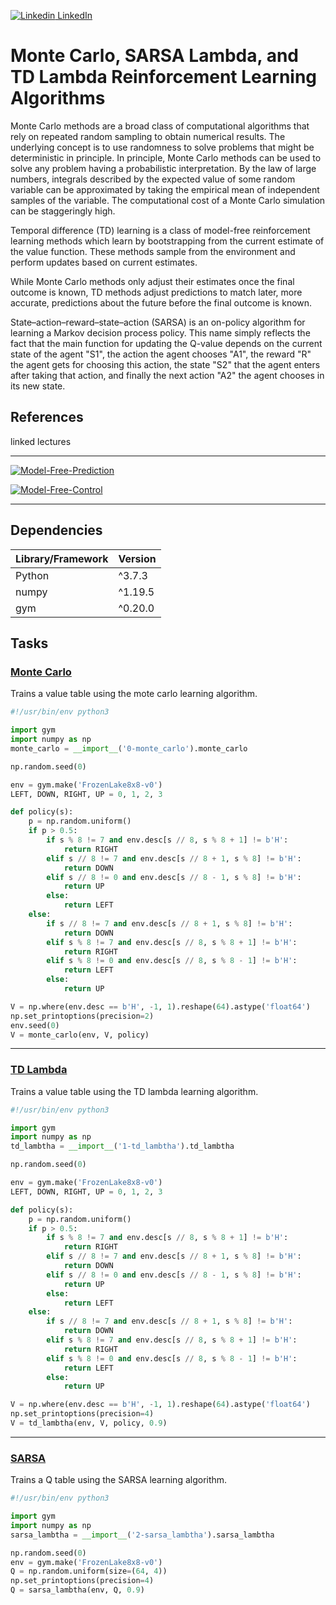 [![Linkedin](https://i.stack.imgur.com/gVE0j.png) LinkedIn](https://www.linkedin.com/in/AnthonyArmoursProfile)

# Monte Carlo, SARSA Lambda, and TD Lambda Reinforcement Learning Algorithms

Monte Carlo methods are a broad class of computational algorithms that rely on repeated random sampling to obtain numerical results. The underlying concept is to use randomness to solve problems that might be deterministic in principle. In principle, Monte Carlo methods can be used to solve any problem having a probabilistic interpretation. By the law of large numbers, integrals described by the expected value of some random variable can be approximated by taking the empirical mean of independent samples of the variable. The computational cost of a Monte Carlo simulation can be staggeringly high.


Temporal difference (TD) learning is a class of model-free reinforcement learning methods which learn by bootstrapping from the current estimate of the value function. These methods sample from the environment and perform updates based on current estimates.

While Monte Carlo methods only adjust their estimates once the final outcome is known, TD methods adjust predictions to match later, more accurate, predictions about the future before the final outcome is known.

State–action–reward–state–action (SARSA) is an on-policy algorithm for learning a Markov decision process policy. This name simply reflects the fact that the main function for updating the Q-value depends on the current state of the agent "S1", the action the agent chooses "A1", the reward "R" the agent gets for choosing this action, the state "S2" that the agent enters after taking that action, and finally the next action "A2" the agent chooses in its new state.

## References

linked lectures

---

[![Model-Free-Prediction](https://img.youtube.com/vi/PnHCvfgC_ZA&t/0.jpg)](https://www.youtube.com/watch?v=PnHCvfgC_ZA&t=2285s)

[![Model-Free-Control](https://img.youtube.com/vi/0g4j2k_Ggc4/0.jpg)](https://www.youtube.com/watch?v=0g4j2k_Ggc4)

---


## Dependencies
| Library/Framework  | Version |
| ------------------ | ------- |
| Python             | ^3.7.3  |
| numpy              | ^1.19.5 |
| gym                | ^0.20.0 |


## Tasks

### [Monte Carlo]()
Trains a value table using the mote carlo learning algorithm.

``` python
#!/usr/bin/env python3

import gym
import numpy as np
monte_carlo = __import__('0-monte_carlo').monte_carlo

np.random.seed(0)

env = gym.make('FrozenLake8x8-v0')
LEFT, DOWN, RIGHT, UP = 0, 1, 2, 3

def policy(s):
    p = np.random.uniform()
    if p > 0.5:
        if s % 8 != 7 and env.desc[s // 8, s % 8 + 1] != b'H':
            return RIGHT
        elif s // 8 != 7 and env.desc[s // 8 + 1, s % 8] != b'H':
            return DOWN
        elif s // 8 != 0 and env.desc[s // 8 - 1, s % 8] != b'H':
            return UP
        else:
            return LEFT
    else:
        if s // 8 != 7 and env.desc[s // 8 + 1, s % 8] != b'H':
            return DOWN
        elif s % 8 != 7 and env.desc[s // 8, s % 8 + 1] != b'H':
            return RIGHT
        elif s % 8 != 0 and env.desc[s // 8, s % 8 - 1] != b'H':
            return LEFT
        else:
            return UP

V = np.where(env.desc == b'H', -1, 1).reshape(64).astype('float64') 
np.set_printoptions(precision=2)
env.seed(0)
V = monte_carlo(env, V, policy)
```

---

### [TD Lambda]()
Trains a value table using the TD lambda learning algorithm.

``` python
#!/usr/bin/env python3

import gym
import numpy as np
td_lambtha = __import__('1-td_lambtha').td_lambtha

np.random.seed(0)

env = gym.make('FrozenLake8x8-v0')
LEFT, DOWN, RIGHT, UP = 0, 1, 2, 3

def policy(s):
    p = np.random.uniform()
    if p > 0.5:
        if s % 8 != 7 and env.desc[s // 8, s % 8 + 1] != b'H':
            return RIGHT
        elif s // 8 != 7 and env.desc[s // 8 + 1, s % 8] != b'H':
            return DOWN
        elif s // 8 != 0 and env.desc[s // 8 - 1, s % 8] != b'H':
            return UP
        else:
            return LEFT
    else:
        if s // 8 != 7 and env.desc[s // 8 + 1, s % 8] != b'H':
            return DOWN
        elif s % 8 != 7 and env.desc[s // 8, s % 8 + 1] != b'H':
            return RIGHT
        elif s % 8 != 0 and env.desc[s // 8, s % 8 - 1] != b'H':
            return LEFT
        else:
            return UP

V = np.where(env.desc == b'H', -1, 1).reshape(64).astype('float64') 
np.set_printoptions(precision=4)
V = td_lambtha(env, V, policy, 0.9)
```

---

### [SARSA]()
Trains a Q table using the SARSA learning algorithm.

``` python
#!/usr/bin/env python3

import gym
import numpy as np
sarsa_lambtha = __import__('2-sarsa_lambtha').sarsa_lambtha

np.random.seed(0)
env = gym.make('FrozenLake8x8-v0')
Q = np.random.uniform(size=(64, 4))
np.set_printoptions(precision=4)
Q = sarsa_lambtha(env, Q, 0.9)
```

